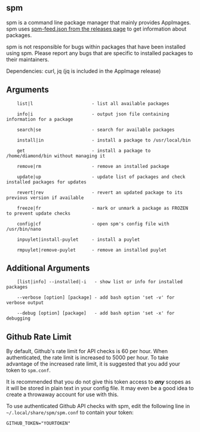 ## spm

spm is a command line package manager that mainly provides AppImages.
spm uses [spm-feed.json from the releases page](https://github.com/simoniz0r/spm/releases/feed) to get information about packages.

spm is not responsible for bugs within packages that have been
installed using spm.  Please report any bugs that are specific to
installed packages to their maintainers.

Dependencies: curl, jq (jq is included in the AppImage release)

## Arguments

```    
    list|l                      - list all available packages
    
    info|i                      - output json file containing information for a package
    
    search|se                   - search for available packages
    
    install|in                  - install a package to /usr/local/bin
    
    get                         - install a package to /home/diamond/bin without managing it
    
    remove|rm                   - remove an installed package
    
    update|up                   - update list of packages and check installed packages for updates
    
    revert|rev                  - revert an updated package to its previous version if available
    
    freeze|fr                   - mark or unmark a package as FROZEN to prevent update checks
    
    config|cf                   - open spm's config file with /usr/bin/nano
    
    inpuylet|install-puylet     - install a puylet
    
    rmpuylet|remove-puylet      - remove an installed puylet
```

## Additional Arguments

```
    [list|info] --installed|-i   - show list or info for installed packages

    --verbose [option] [package] - add bash option 'set -v' for verbose output

    --debug [option] [package]   - add bash option 'set -x' for debugging
```

## Github Rate Limit

By default, Github's rate limit for API checks is 60 per hour.  When authenticated, the rate limit is increased to 5000 per hour.  To take advantage of the increased rate limit, it is suggested that you add your token to `spm.conf`.

It is recommended that you do not give this token access to ***any*** scopes as it will be stored in plain text in your config file.  It may even be a good idea to create a throwaway account for use with this.

To use authenticated Github API checks with spm, edit the following line in `~/.local/share/spm/spm.conf` to contain your token:
```
GITHUB_TOKEN="YOURTOKEN"
```
